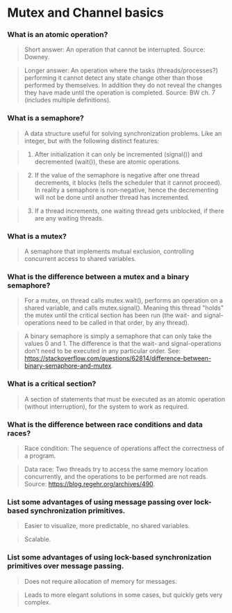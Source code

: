 # Mutex and Channel basics

### What is an atomic operation?
> Short answer: An operation that cannot be interrupted. Source: Downey.

> Longer answer: An operation where the tasks (threads/processes?) performing it cannot detect any state change other than those performed by themselves. In addition they do not reveal the changes they have made until the operation is completed. Source: BW ch. 7 (includes multiple definitions).

### What is a semaphore?
> A data structure useful for solving synchronization problems. Like an integer, but with the following distinct features:

> 1. After initialization it can only be incremented (signal()) and decremented (wait()), these are atomic operations.

> 2. If the value of the semaphore is negative after one thread decrements, it blocks (tells the scheduler that it cannot proceed). In reality a semaphore is non-negative, hence the decrementing will not be done until another thread has incremented.

> 3. If a thread increments, one waiting thread gets unblocked, if there are any waiting threads. 

### What is a mutex?
> A semaphore that implements mutual exclusion, controlling concurrent access to shared variables.

### What is the difference between a mutex and a binary semaphore?
> For a mutex, on thread calls mutex.wait(), performs an operation on a shared variable, and calls mutex.signal(). Meaning this thread "holds" the mutex until the critical section has been run (the wait- and signal-operations need to be called in that order, by any thread). 

> A binary semaphore is simply a semaphore that can only take the values 0 and 1. The difference is that the wait- and signal-operations don't need to be executed in any particular order. See: https://stackoverflow.com/questions/62814/difference-between-binary-semaphore-and-mutex.   

### What is a critical section?
> A section of statements that must be executed as an atomic operation (without interruption), for the system to work as required.

### What is the difference between race conditions and data races?
 > Race condition: The sequence of operations affect the correctness of a program.
 
 > Data race: Two threads try to access the same memory location concurrently, and the operations to be performed are not reads. Source: https://blog.regehr.org/archives/490. 

### List some advantages of using message passing over lock-based synchronization primitives.
> Easier to visualize, more predictable, no shared variables.

> Scalable.

### List some advantages of using lock-based synchronization primitives over message passing.
> Does not require allocation of memory for messages.

> Leads to more elegant solutions in some cases, but quickly gets very complex.
